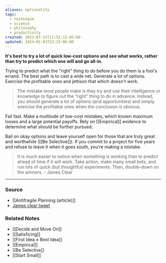 ```yaml
---
aliases: optionality
tags:
  - technique
  - science
  - philosophy
  - productivity
created: 2023-07-31T11:52:13-05:00
updated: 2024-01-01T23:13-06:00
---
```

**It's best to try a lot of quick low-cost options and see what works, rather than try to predict which one will and go all-in.**

Trying to predict what the "right" thing to do before you do them is a fool's errand. The best path is to cast a wide net. Generate a lot of options. Exercise the profitable ones and jettison that which doesn't work. 

> The mistake most people make is they try and use their intelligence or knowledge to figure out the “right” thing to do in advance. Instead, you should generate a lot of options (and opportunities) and simply exercise the profitable ones when the conclusion is obvious.

Fail fast. Make a multitude of low-cost mistakes, which known maximum losses and a large potential payoffs. Rely on [[Empirical]] evidence to determine what should be further pursued.

Bail on okay options and leave yourself open for those that are truly great and worthwhile ([[Be Selective]]). If you commit to a project for five years and refuse to leave it when it goes south, you're making a mistake.

> It is much easier to notice when something is working than to predict ahead of time if it will work. Take action, make many small bets, and run lots of quick (but thoughtful) experiments. Then, double-down on the winners. - James Clear
> 

---

### Source
- [[Antifragile Planning (article)]]
-  [James clear tweet](https://twitter.com/jamesclear/status/1171470981283450880)

### Related Notes
- [[Decide and Move On]] 
- [[Satisficing]] 
- [[First Idea ≠ Best Idea]] 
- [[Empirical]]
- [[Be Selective]]
- [[Start Small]]